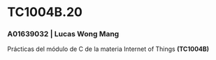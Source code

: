 # TC1004B.20
### A01639032 | Lucas Wong Mang
Prácticas del módulo de C de la materia Internet of Things **(TC1004B)**
